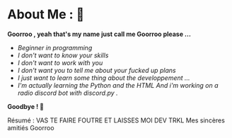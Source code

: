 # About Me : 🚀
**Goorroo , yeah that's my name just call me Goorroo please ...**
- *Beginner in programming*
- *I don't want to know your skills*
- *I don't want to work with you*
- *I don't want you to tell me about*
*your fucked up plans*
- *I just want to learn some thing about*
*the developpement ...*
- *I'm actually learning the Python and the HTML*
*And i'm working on a radio discord bot with discord.py .*

**Goodbye ! 👋**

Résumé :
VAS TE FAIRE FOUTRE ET LAISSES MOI DEV TRKL
Mes sincères amitiés 
Goorroo
